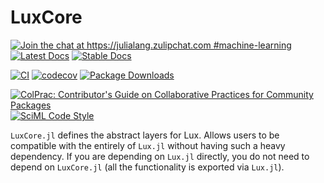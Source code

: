 # LuxCore

[![Join the chat at https://julialang.zulipchat.com #machine-learning](https://img.shields.io/static/v1?label=Zulip&message=chat&color=9558b2&labelColor=389826)](https://julialang.zulipchat.com/#narrow/stream/machine-learning)
[![Latest Docs](https://img.shields.io/badge/docs-latest-blue.svg)](http://lux.csail.mit.edu/dev/)
[![Stable Docs](https://img.shields.io/badge/docs-stable-blue.svg)](http://lux.csail.mit.edu/stable/)

[![CI](https://github.com/LuxDL/LuxCore.jl/actions/workflows/CI.yml/badge.svg)](https://github.com/LuxDL/LuxCore.jl/actions/workflows/CI.yml)
[![codecov](https://codecov.io/gh/LuxDL/LuxCore.jl/branch/main/graph/badge.svg?token=1ZY0A2NPEM)](https://codecov.io/gh/LuxDL/LuxCore.jl)
[![Package Downloads](https://shields.io/endpoint?url=https://pkgs.genieframework.com/api/v1/badge/LuxCore)](https://pkgs.genieframework.com?packages=LuxCore)

[![ColPrac: Contributor's Guide on Collaborative Practices for Community Packages](https://img.shields.io/badge/ColPrac-Contributor's%20Guide-blueviolet)](https://github.com/SciML/ColPrac)
[![SciML Code Style](https://img.shields.io/static/v1?label=code%20style&message=SciML&color=9558b2&labelColor=389826)](https://github.com/SciML/SciMLStyle)

`LuxCore.jl` defines the abstract layers for Lux. Allows users to be compatible with the
entirely of `Lux.jl` without having such a heavy dependency. If you are depending on
`Lux.jl` directly, you do not need to depend on `LuxCore.jl` (all the functionality is
exported via `Lux.jl`).

